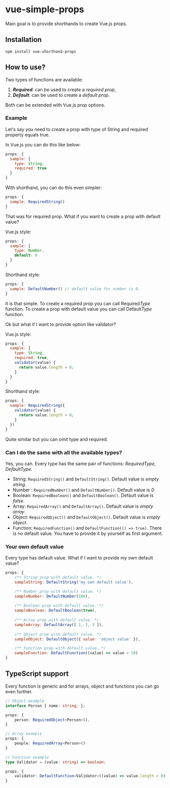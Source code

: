 # vue-simple-props

Main goal is to provide shorthands to create Vue.js props.

## Installation

`npm install vue-shorthand-props`

## How to use?

Two types of functions are available:
1. **_Required_**: can be used to create a _required prop_,
2. **_Default_**: can be used to create a _default prop_.

Both can be extended with Vue.js prop options.

### Example

Let's say you need to create a prop with type of String and required property equals true.

In Vue.js you can do this like below:
```javascript
props: {
  sample: {
    type: String,
    required: true
  }
}
```

With shorthand, you can do this even simpler:
```javascript
props: {
  sample: RequiredString()
}
```

That was for required prop. What if you want to create a prop with default value?

Vue.js style:
```javascript
props: {
  sample: {
    type: Number,
    default: 0 
  }
}
```

Shorthand style:
```javascript
props: {
  sample: DefaultNumber() // default value for number is 0.
}
```

It is that simple. To create a required prop you can call Required*Type* function. To create a prop with
default value you can call Default*Type* function.

Ok but what if I want to provide option like validator?

Vue.js style:
```javascript
props: {
  sample: {
    type: String,
    required: true,
    validator(value) {
      return value.length > 0;
    } 
  }
}
```

Shorthand style:
```javascript
props: {
  sample: RequiredString({
    validator(value) {
      return value.length > 0;
    } 
  })
}
```

Quite similar but you can omit type and required. 

### Can I do the same with all the available types?
Yes, you can. Every type has the same pair of functions: _RequiredType_, _DefaultType_.

* String: `RequiredString()` and `DefaultString()`. Default value is _empty string_.
* Number : `RequiredNumber()` and `DefaultNumber()`. Default value is _0_.
* Boolean: `RequiredBoolean()` and `DefaultBoolean()`. Default value is _false_.
* Array: `RequiredArray()` and `DefaultArray()`. Default value is _empty array_.
* Object: `RequiredObject()` and `DefaultObject()`. Default value is _empty object_.
* Function: `RequiredFunction()` and `DefaultFunction(() => true)`. There is no default value. You have to
provide it by yourself as first argument.

### Your own default value
Every type has default value. What if I want to provide my own default value?

```javascript
props: {
    /** String prop with default value. */
    sampleString: DefaultString('my own default value'),

    /** Number prop with default value. */
    sampleNumber: DefaultNumber(100),
    
    /** Boolean prop with default value. */
    sampleBoolean: DefaultBoolean(true),
    
    /** Array prop with default value. */
    sampleArray: DefaultArray([ 1, 2, 3 ]),
    
    /** Object prop with default value. */
    sampleObject: DefaultObject({ value: 'object value' }),

    /** Function prop with default value. */
    sampleFunction: DefaultFunction((value) => value > 10)
}
```

## TypeScript support
Every function is generic and for arrays, object and functions you can go even further.

```typescript
// Object example
interface Person { name: string; };

props: {
    person: RequiredObject<Person>(),
}

// Array example
props: {
    people: RequiredArray<Person>()
} 

// Function example
type Validator = (value: string) => boolean;

props: {
    validator: DefaultFunction<Validator>((value) => value.length > 0)
}
```
